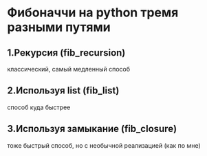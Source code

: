 Фибоначчи на python тремя разными путями
=====

1.Рекурсия (fib_recursion) 
---
классический, самый медленный способ

2.Используя list (fib_list) 
---
способ куда быстрее 

3.Используя замыкание (fib_closure) 
---
тоже быстрый способ, но с необычной реализацией (как по мне) 
